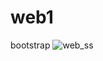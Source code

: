 # web1
 bootstrap
![web_ss](https://github.com/shyambutani1/website1/assets/139098445/bb534102-94fc-4464-869a-f278a662b77d)
